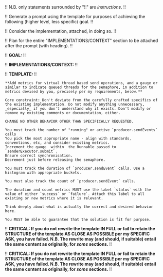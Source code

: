 !! N.B. only statements surrounded by "!!" are _instructions_. !!

!! Generate a prompt using the template for purposes of achieving the following (higher level, less specific) goal. !!

!! Consider the implementation, attached, in doing so. !!

!! Plan for the entire "IMPLEMENTATIONS/CONTEXT" section to be attached after the prompt (with heading). !!

!! **GOAL:** !!

!! **IMPLEMENTATIONS/CONTEXT:** !!

!! **TEMPLATE:** !!
``````
**Add metrics for virtual thread based send operations, and a gauge or similar to indicate queued threads for the semaphore, in addition to metrics devised by you, precisely per my requirements, below.**

Core constraint: Don't deviate from the carefully crafted specifics of the existing implementation. Do not modify anything unnecessary, _especially_ if you don't understand why it exists. Don't modify or remove my existing comments or documentation, either.

CHANGE NO OTHER BEHAVIOR OTHER THAN SPECIFICALLY REQUESTED.

You must track the number of "running" or active `producer.sendEvents` calls
You pick the most appropriate name - align with standards, conventions, etc, and consider existing metrics.
Increment the gauge _within_ the Runnable passed to `senderExecutor.submit`.
Ensure correct synchronisation.
Decrement just before releasing the semaphore.

You must track the duration of `producer.sendEvent` calls. Use a histogram with appropriate buckets.

You must also track the count of `producer.sendEvent` calls.

The duration and count metrics MUST use the label `status` with the value of either `success` or `failure`. Attach this label to all existing or new metrics where it is relevant.

Think deeply about what is actually the correct and desired behavior here.

You MUST be able to guarantee that the solution is fit for purpose.
``````

!! **CRITICAL: If you do not rewrite the template IN FULL or fail to retain the STRUCTURE of the template AS CLOSE AS POSSIBLE per my SPECIFIC ASK, you have failed. N.B. The rewrite may (and should, if suitable) entail the same content as originally, for _some_ sections.** !!

!! **CRITICAL: If you do not rewrite the template IN FULL or fail to retain the STRUCTURE of the template AS CLOSE AS POSSIBLE per my SPECIFIC ASK, you have failed. N.B. The rewrite may (and should, if suitable) entail the same content as originally, for _some_ sections.** !!